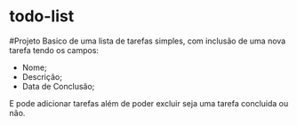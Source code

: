 # todo-list

#Projeto Basico de uma lista de tarefas simples, com inclusão de uma nova tarefa tendo os campos:
- Nome;
- Descrição;
- Data de Conclusão;

E pode adicionar tarefas além de poder excluir seja uma tarefa concluida ou não.
